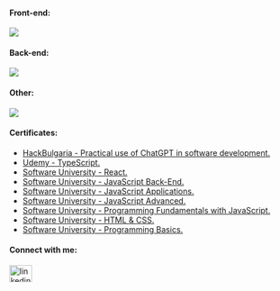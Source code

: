 #### Front-end:
<p align="left">
  <a>
    <img src="https://skillicons.dev/icons?i=html,css,js,ts,react,angular" />
  </a>
</p>

#### Back-end:
<p align="left">
  <a>
    <img src="https://skillicons.dev/icons?i=nodejs,express,mongodb" />
  </a>
</p>

#### Other:
<p align="left">
  <a>
    <img src="https://skillicons.dev/icons?i=git,photoshop" />
  </a>
</p>

#### Certificates:

* [HackBulgaria - Practical use of ChatGPT in software development.](https://github.com/viiktorstefanov/ViiktorStefanov/blob/main/HackBulgaria_Masterclass_Viktor%20Stefanov_15.02.pdf)
* [Udemy - TypeScript.](https://github.com/viiktorstefanov/ViiktorStefanov/blob/main/typescript.jpg)
* [Software University - React.](https://softuni.bg/certificates/details/197757/5626224d)
* [Software University - JavaScript Back-End.](https://softuni.bg/certificates/details/190511/2dd2f159)
* [Software University - JavaScript Applications.](https://softuni.bg/certificates/details/180040/65f26b18)
* [Software University - JavaScript Advanced.](https://softuni.bg/certificates/details/174124/7392ef54)
* [Software University - Programming Fundamentals with JavaScript.](https://softuni.bg/certificates/details/166091/98066d3e)
* [Software University - HTML & CSS.](https://softuni.bg/certificates/details/205236/765fdeb9)
* [Software University - Programming Basics.](https://softuni.bg/certificates/details/147897/2fefa0e5)

#### Connect with me:

<p align="left">
<a href="https://www.linkedin.com/in/viktorstefanov/" target="blank"><img align="center" src="https://raw.githubusercontent.com/rahuldkjain/github-profile-readme-generator/master/src/images/icons/Social/linked-in-alt.svg" alt="linkedin.com/in/viktor-stefanov-953047263" height="30" width="40" /></a>
</p>
